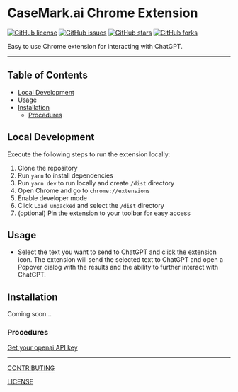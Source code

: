 # CaseMark.ai Chrome Extension

[![GitHub license](https://img.shields.io/github/license/casemark/chrome-extension)]()
[![GitHub issues](https://img.shields.io/github/issues/casemark/chrome-extension)]()
[![GitHub stars](https://img.shields.io/github/stars/casemark/chrome-extension)]()
[![GitHub forks](https://img.shields.io/github/forks/casemark/chrome-extension)]()

Easy to use Chrome extension for interacting with ChatGPT.

---

## Table of Contents

- [Local Development](#intro)
- [Usage](#usage)
- [Installation](#installation)
    - [Procedures](#procedures)

## Local Development <a name="intro"></a>

Execute the following steps to run the extension locally:

1. Clone the repository
2. Run `yarn` to install dependencies
3. Run `yarn dev` to run locally and create `/dist` directory
4. Open Chrome and go to `chrome://extensions`
5. Enable developer mode
6. Click `Load unpacked` and select the `/dist` directory
7. (optional) Pin the extension to your toolbar for easy access

## Usage <a name="usage"></a>

- Select the text you want to send to ChatGPT and click the extension icon. The extension will send the selected text to ChatGPT and open a Popover dialog with the results and the ability to further interact with ChatGPT.


## Installation <a name="installation"></a>

Coming soon...

### Procedures <a name="procedures"></a>

[Get your openai API key](https://platform.openai.com/account/api-keys)

---

[CONTRIBUTING](./CONTRIBUTING.md)

[LICENSE](./LICENSE)
